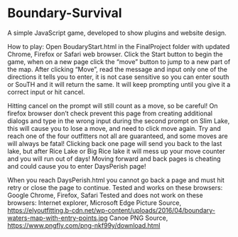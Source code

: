 # Boundary-Survival
A simple JavaScript game, developed to show plugins and website design.

How to play:
Open BoudaryStart.html in the FinalProject folder with updated Chrome, Firefox or Safari web browser.
Click the Start button to begin the game, when on a new page click the “move” button to jump to a new part of the map.
After clicking “Move”, read the message and input only one of the directions it tells you to enter, it is not case sensitive so you can enter south or SouTH and it will return the same. It will keep prompting until you give it a correct input or hit cancel.

Hitting cancel on the prompt will still count as a move, so be careful!
On firefox browser don’t check prevent this page from creating additional dialogs and type in the wrong input during the second prompt on Slim Lake, this will cause you to lose a move, and need to click move again.
Try and reach one of the four outfitters not all are guaranteed, and some moves are will always be fatal!
Clicking back one page will send you back to the last lake, but after Rice Lake or Big Rice lake it will mess up your move counter and you will run out of days! Moving forward and back pages is cheating and could cause you to enter DaysPerish page!

When you reach DaysPerish.html you cannot go back a page and must hit retry or close the page to continue.
Tested and works on these browsers: Google Chrome, Firefox, Safari
Tested and does not work on these browsers: Internet explorer, Microsoft Edge
Picture Source, https://elyoutfitting.b-cdn.net/wp-content/uploads/2016/04/boundary-waters-map-with-entry-points.jpg
Canoe PNG Source, https://www.pngfly.com/png-nkf99y/download.html
